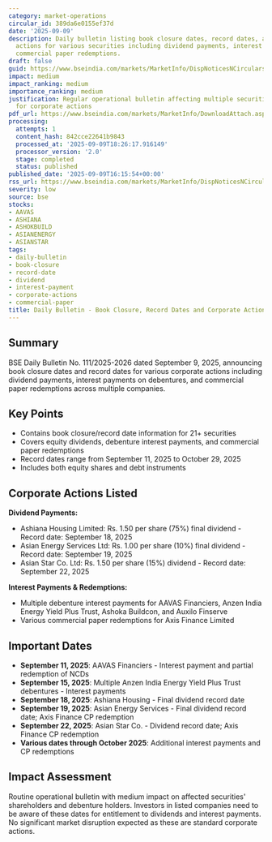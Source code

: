 ```yaml
---
category: market-operations
circular_id: 389da6e0155ef37d
date: '2025-09-09'
description: Daily bulletin listing book closure dates, record dates, and corporate
  actions for various securities including dividend payments, interest payments, and
  commercial paper redemptions.
draft: false
guid: https://www.bseindia.com/markets/MarketInfo/DispNoticesNCirculars.aspx?Noticeid={7EE1229B-A351-447A-9C4A-109102482D42}&noticeno=20250909-69&dt=09/09/2025&icount=69&totcount=70&flag=0
impact: medium
impact_ranking: medium
importance_ranking: medium
justification: Regular operational bulletin affecting multiple securities and investors
  for corporate actions
pdf_url: https://www.bseindia.com/markets/MarketInfo/DownloadAttach.aspx?id=20250909-69&attachedId=ab92eb8e-c7cf-4b44-86c2-7b1d9c965382
processing:
  attempts: 1
  content_hash: 842cce22641b9843
  processed_at: '2025-09-09T18:26:17.916149'
  processor_version: '2.0'
  stage: completed
  status: published
published_date: '2025-09-09T16:15:54+00:00'
rss_url: https://www.bseindia.com/markets/MarketInfo/DispNoticesNCirculars.aspx?Noticeid={7EE1229B-A351-447A-9C4A-109102482D42}&noticeno=20250909-69&dt=09/09/2025&icount=69&totcount=70&flag=0
severity: low
source: bse
stocks:
- AAVAS
- ASHIANA
- ASHOKBUILD
- ASIANENERGY
- ASIANSTAR
tags:
- daily-bulletin
- book-closure
- record-date
- dividend
- interest-payment
- corporate-actions
- commercial-paper
title: Daily Bulletin - Book Closure, Record Dates and Corporate Actions
---
```


## Summary

BSE Daily Bulletin No. 111/2025-2026 dated September 9, 2025, announcing book closure dates and record dates for various corporate actions including dividend payments, interest payments on debentures, and commercial paper redemptions across multiple companies.

## Key Points

- Contains book closure/record date information for 21+ securities
- Covers equity dividends, debenture interest payments, and commercial paper redemptions
- Record dates range from September 11, 2025 to October 29, 2025
- Includes both equity shares and debt instruments

## Corporate Actions Listed

**Dividend Payments:**
- Ashiana Housing Limited: Rs. 1.50 per share (75%) final dividend - Record date: September 18, 2025
- Asian Energy Services Ltd: Rs. 1.00 per share (10%) final dividend - Record date: September 19, 2025
- Asian Star Co. Ltd: Rs. 1.50 per share (15%) dividend - Record date: September 22, 2025

**Interest Payments & Redemptions:**
- Multiple debenture interest payments for AAVAS Financiers, Anzen India Energy Yield Plus Trust, Ashoka Buildcon, and Auxilo Finserve
- Various commercial paper redemptions for Axis Finance Limited

## Important Dates

- **September 11, 2025**: AAVAS Financiers - Interest payment and partial redemption of NCDs
- **September 15, 2025**: Multiple Anzen India Energy Yield Plus Trust debentures - Interest payments
- **September 18, 2025**: Ashiana Housing - Final dividend record date
- **September 19, 2025**: Asian Energy Services - Final dividend record date; Axis Finance CP redemption
- **September 22, 2025**: Asian Star Co. - Dividend record date; Axis Finance CP redemption
- **Various dates through October 2025**: Additional interest payments and CP redemptions

## Impact Assessment

Routine operational bulletin with medium impact on affected securities' shareholders and debenture holders. Investors in listed companies need to be aware of these dates for entitlement to dividends and interest payments. No significant market disruption expected as these are standard corporate actions.